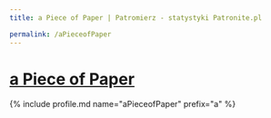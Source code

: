 ```yaml
---
title: a Piece of Paper | Patromierz - statystyki Patronite.pl

permalink: /aPieceofPaper
---
```


# [a Piece of Paper](https://patronite.pl/aPieceofPaper)

{% include profile.md name="aPieceofPaper" prefix="a" %}

